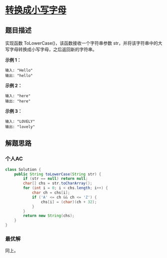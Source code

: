 # [转换成小写字母](https://leetcode-cn.com/problems/to-lower-case/)

## 题目描述

实现函数 ToLowerCase()，该函数接收一个字符串参数 str，并将该字符串中的大写字母转换成小写字母，之后返回新的字符串。

**示例 1：**

```
输入: "Hello"
输出: "hello"
```

**示例 2：**

```
输入: "here"
输出: "here"
```

**示例 3：**

```
输入: "LOVELY"
输出: "lovely"
```

## 解题思路

### 个人AC

```java
class Solution {
    public String toLowerCase(String str) {
        if (str == null) return null;
        char[] chs = str.toCharArray();
        for (int i = 0; i < chs.length; i++) {
            char ch = chs[i];
            if ('A' <= ch && ch <= 'Z') {
                chs[i] = (char)(ch + 32);
            }
        }
        return new String(chs);
    }
}
```

### 最优解

同上。